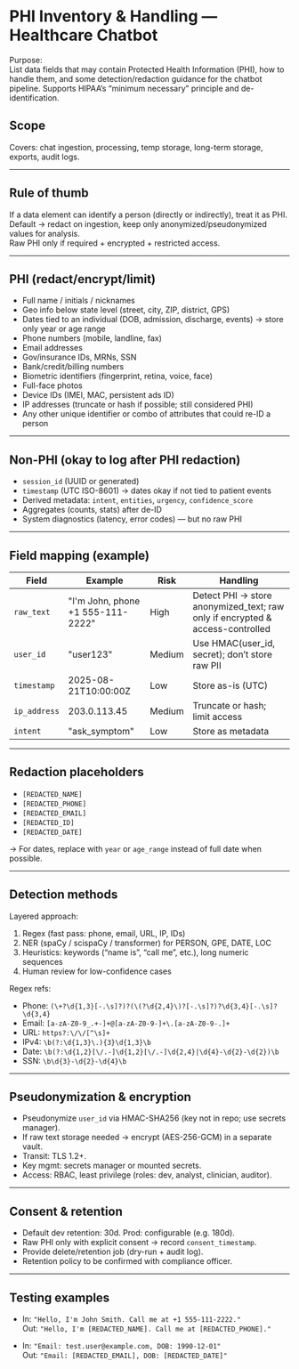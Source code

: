# PHI Inventory & Handling — Healthcare Chatbot

Purpose:  
List data fields that may contain Protected Health Information (PHI), how to handle them, and some detection/redaction guidance for the chatbot pipeline. Supports HIPAA’s “minimum necessary” principle and de-identification.

## Scope
Covers: chat ingestion, processing, temp storage, long-term storage, exports, audit logs.

---

## Rule of thumb
If a data element can identify a person (directly or indirectly), treat it as PHI.  
Default → redact on ingestion, keep only anonymized/pseudonymized values for analysis.  
Raw PHI only if required + encrypted + restricted access.

---

## PHI (redact/encrypt/limit)
- Full name / initials / nicknames  
- Geo info below state level (street, city, ZIP, district, GPS)  
- Dates tied to an individual (DOB, admission, discharge, events) → store only year or age range  
- Phone numbers (mobile, landline, fax)  
- Email addresses  
- Gov/insurance IDs, MRNs, SSN  
- Bank/credit/billing numbers  
- Biometric identifiers (fingerprint, retina, voice, face)  
- Full-face photos  
- Device IDs (IMEI, MAC, persistent ads ID)  
- IP addresses (truncate or hash if possible; still considered PHI)  
- Any other unique identifier or combo of attributes that could re-ID a person  

---

## Non-PHI (okay to log after PHI redaction)
- `session_id` (UUID or generated)  
- `timestamp` (UTC ISO-8601) → dates okay if not tied to patient events  
- Derived metadata: `intent`, `entities`, `urgency`, `confidence_score`  
- Aggregates (counts, stats) after de-ID  
- System diagnostics (latency, error codes) — but no raw PHI

---

## Field mapping (example)
| Field         | Example                               | Risk   | Handling |
|---------------|---------------------------------------|--------|----------|
| `raw_text`    | "I'm John, phone +1 555-111-2222"     | High   | Detect PHI → store anonymized_text; raw only if encrypted & access-controlled |
| `user_id`     | "user123"                             | Medium | Use HMAC(user_id, secret); don’t store raw PII |
| `timestamp`   | 2025-08-21T10:00:00Z                  | Low    | Store as-is (UTC) |
| `ip_address`  | 203.0.113.45                          | Medium | Truncate or hash; limit access |
| `intent`      | "ask_symptom"                         | Low    | Store as metadata |

---

## Redaction placeholders
- `[REDACTED_NAME]`  
- `[REDACTED_PHONE]`  
- `[REDACTED_EMAIL]`  
- `[REDACTED_ID]`  
- `[REDACTED_DATE]`  

→ For dates, replace with `year` or `age_range` instead of full date when possible.

---

## Detection methods
Layered approach:
1. Regex (fast pass: phone, email, URL, IP, IDs)  
2. NER (spaCy / scispaCy / transformer) for PERSON, GPE, DATE, LOC  
3. Heuristics: keywords (“name is”, “call me”, etc.), long numeric sequences  
4. Human review for low-confidence cases

Regex refs:  
- Phone: `(\+?\d{1,3}[-.\s]?)?(\(?\d{2,4}\)?[-.\s]?)?\d{3,4}[-.\s]?\d{3,4}`  
- Email: `[a-zA-Z0-9_.+-]+@[a-zA-Z0-9-]+\.[a-zA-Z0-9-.]+`  
- URL: `https?:\/\/[^\s]+`  
- IPv4: `\b(?:\d{1,3}\.){3}\d{1,3}\b`  
- Date: `\b(?:\d{1,2}[\/.-]\d{1,2}[\/.-]\d{2,4}|\d{4}-\d{2}-\d{2})\b`  
- SSN: `\b\d{3}-\d{2}-\d{4}\b`

---

## Pseudonymization & encryption
- Pseudonymize `user_id` via HMAC-SHA256 (key not in repo; use secrets manager).  
- If raw text storage needed → encrypt (AES-256-GCM) in a separate vault.  
- Transit: TLS 1.2+.  
- Key mgmt: secrets manager or mounted secrets.  
- Access: RBAC, least privilege (roles: dev, analyst, clinician, auditor).

---

## Consent & retention
- Default dev retention: 30d. Prod: configurable (e.g. 180d).  
- Raw PHI only with explicit consent → record `consent_timestamp`.  
- Provide delete/retention job (dry-run + audit log).  
- Retention policy to be confirmed with compliance officer.

---

## Testing examples
- In: `"Hello, I'm John Smith. Call me at +1 555-111-2222."`  
  Out: `"Hello, I'm [REDACTED_NAME]. Call me at [REDACTED_PHONE]."`  

- In: `"Email: test.user@example.com, DOB: 1990-12-01"`  
  Out: `"Email: [REDACTED_EMAIL], DOB: [REDACTED_DATE]"`
